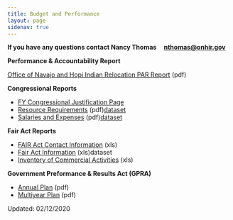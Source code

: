 ```yaml
---
title: Budget and Performance
layout: page
sidenav: true
---
```


**If you have any questions contact Nancy Thomas     [nthomas@onhir.gov](mailto:nthomas@onhir.gov?subject=Budget%20question%20from%20onhir.gov%20link)**

**Performance & Accountability Report**

[Office of Navajo and Hopi Indian Relocation PAR Report]({{site.baseurl}}/assets/documents/budget-and-performance/ONHIR.FY2018.PAR.pdf "PAR Report") (pdf)

**Congressional Reports**

*   [FY Congressional Justification Page]({{site.baseurl}}/assets/documents/CJ/CJ.html)
*   [Resource Requirements]({{site.baseurl}}/assets/documents/budget-and-performance/Congressional%20Resource%20Requirements.pdf "Resource Requirements pdf") (pdf)[dataset]({{site.baseurl}}/assets/documents/datasets/Congressional_Resource_Requirements.csv "Resources Requirements csv")
*   [Salaries and Expenses]({{site.baseurl}}/assets/documents/budget-and-performance/Congressional%20Salaries%20and%20Expenses.pdf "Salaries and Expenses pdf") (pdf)[dataset]({{site.baseurl}}/assets/documents/datasets/Cong%20Salaries%20and%20Expenses.xls "Salaries and Expenses xls format")

**Fair Act Reports**

*   [FAIR Act Contact Information]({{site.baseurl}}/assets/documents/budget-and-performance/Fair%20Act%20contact%20info.xls "Fair Act contact info") (xls)
*   [Fair Act Information]({{site.baseurl}}/assets/documents/datasets/FAIR_Act_summary_figures.xls "Fair Act Information xls") (xls)dataset
*   [Inventory of Commercial Activities]({{site.baseurl}}/assets/documents/budget-and-performance/FAIR%20Act%20summary%20figures.xls "Inventjory of Commercial Activities") (xls)

**Government Preformance & Results Act (GPRA)**

*   [Annual Plan]({{site.baseurl}}/assets/documents/budget-and-performance/GPRA%20Annual%20Plan.pdf "Annual Plan") (pdf)
*   [Multiyear Plan]({{site.baseurl}}/assets/documents/budget-and-performance/GPRA%20Multiyear.pdf "Multiyear Plan") (pdf)

Updated: 02/12/2020
